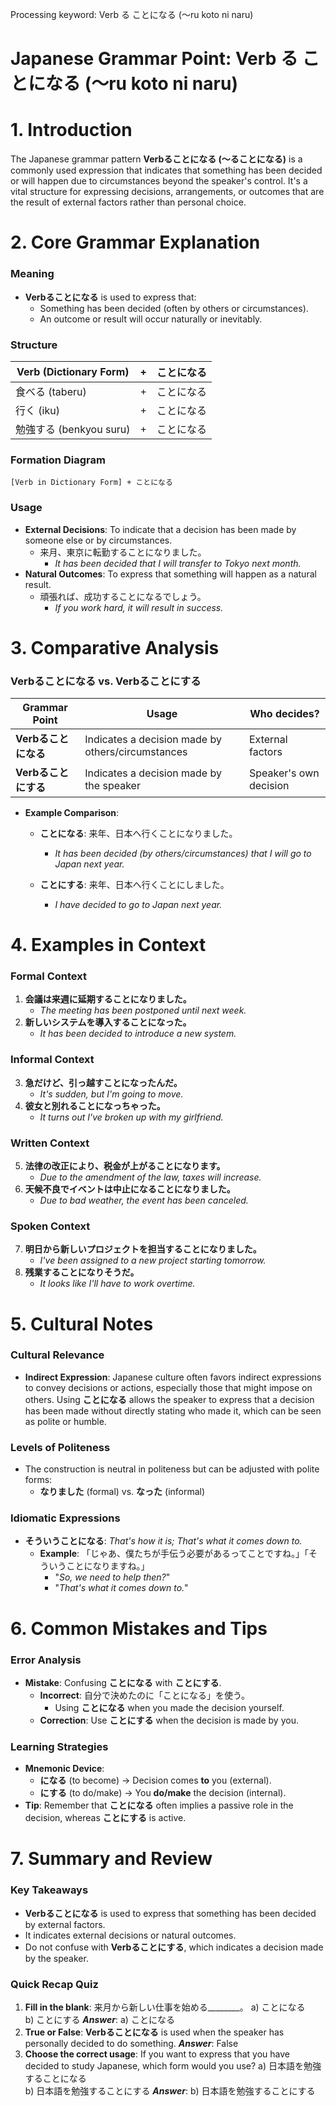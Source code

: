 Processing keyword: Verb る ことになる (〜ru koto ni naru)
# Japanese Grammar Point: Verb る ことになる (〜ru koto ni naru)
# 1. Introduction
The Japanese grammar pattern **Verbることになる (〜ることになる)** is a commonly used expression that indicates that something has been decided or will happen due to circumstances beyond the speaker's control. It's a vital structure for expressing decisions, arrangements, or outcomes that are the result of external factors rather than personal choice.
# 2. Core Grammar Explanation
### Meaning
- **Verbることになる** is used to express that:
  - Something has been decided (often by others or circumstances).
  - An outcome or result will occur naturally or inevitably.
### Structure
| **Verb (Dictionary Form)** | + | **ことになる** |
|----------------------------|----|--------------|
| 食べる (taberu)             | + | ことになる     |
| 行く (iku)                 | + | ことになる     |
| 勉強する (benkyou suru)     | + | ことになる     |
### Formation Diagram
```
[Verb in Dictionary Form] + ことになる
```
### Usage
- **External Decisions**: To indicate that a decision has been made by someone else or by circumstances.
  - 来月、東京に転勤することになりました。
    - *It has been decided that I will transfer to Tokyo next month.*
- **Natural Outcomes**: To express that something will happen as a natural result.
  - 頑張れば、成功することになるでしょう。
    - *If you work hard, it will result in success.*
# 3. Comparative Analysis
### Verbることになる vs. Verbることにする
| **Grammar Point**           | **Usage**                                    | **Who decides?**      |
|-----------------------------|----------------------------------------------|-----------------------|
| **Verbることになる**        | Indicates a decision made by others/circumstances | External factors      |
| **Verbることにする**        | Indicates a decision made by the speaker        | Speaker's own decision |
- **Example Comparison**:
  - **ことになる**: 来年、日本へ行くことになりました。
    - *It has been decided (by others/circumstances) that I will go to Japan next year.*
  
  - **ことにする**: 来年、日本へ行くことにしました。
    - *I have decided to go to Japan next year.*
# 4. Examples in Context
### Formal Context
1. **会議は来週に延期することになりました。**
   - *The meeting has been postponed until next week.*
2. **新しいシステムを導入することになった。**
   - *It has been decided to introduce a new system.*
### Informal Context
3. **急だけど、引っ越すことになったんだ。**
   - *It's sudden, but I'm going to move.*
4. **彼女と別れることになっちゃった。**
   - *It turns out I've broken up with my girlfriend.*
### Written Context
5. **法律の改正により、税金が上がることになります。**
   - *Due to the amendment of the law, taxes will increase.*
6. **天候不良でイベントは中止になることになりました。**
   - *Due to bad weather, the event has been canceled.*
### Spoken Context
7. **明日から新しいプロジェクトを担当することになりました。**
   - *I've been assigned to a new project starting tomorrow.*
8. **残業することになりそうだ。**
   - *It looks like I'll have to work overtime.*
# 5. Cultural Notes
### Cultural Relevance
- **Indirect Expression**: Japanese culture often favors indirect expressions to convey decisions or actions, especially those that might impose on others. Using **ことになる** allows the speaker to express that a decision has been made without directly stating who made it, which can be seen as polite or humble.
### Levels of Politeness
- The construction is neutral in politeness but can be adjusted with polite forms:
  - **なりました** (formal) vs. **なった** (informal)
### Idiomatic Expressions
- **そういうことになる**: *That's how it is; That's what it comes down to.*
  - **Example**: 「じゃあ、僕たちが手伝う必要があるってことですね。」「そういうことになりますね。」
    - "*So, we need to help then?*"
    - "*That's what it comes down to.*"
# 6. Common Mistakes and Tips
### Error Analysis
- **Mistake**: Confusing **ことになる** with **ことにする**.
  - **Incorrect**: 自分で決めたのに「ことになる」を使う。
    - Using **ことになる** when you made the decision yourself.
  - **Correction**: Use **ことにする** when the decision is made by you.
### Learning Strategies
- **Mnemonic Device**:
  - **になる** (to become) → Decision comes **to** you (external).
  - **にする** (to do/make) → You **do/make** the decision (internal).
- **Tip**: Remember that **ことになる** often implies a passive role in the decision, whereas **ことにする** is active.
# 7. Summary and Review
### Key Takeaways
- **Verbることになる** is used to express that something has been decided by external factors.
- It indicates external decisions or natural outcomes.
- Do not confuse with **Verbることにする**, which indicates a decision made by the speaker.
### Quick Recap Quiz
1. **Fill in the blank**:
   来月から新しい仕事を始める________。
   a) ことになる  
   b) ことにする
   ***Answer***: a) ことになる
2. **True or False**:
   **Verbることになる** is used when the speaker has personally decided to do something.
   ***Answer***: False
3. **Choose the correct usage**:
   If you want to express that you have decided to study Japanese, which form would you use?
   a) 日本語を勉強することになる  
   b) 日本語を勉強することにする
   ***Answer***: b) 日本語を勉強することにする
